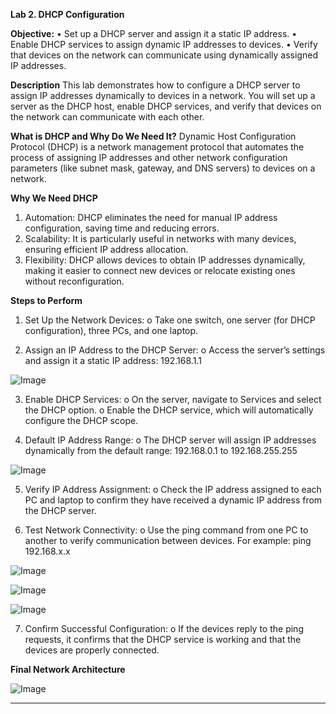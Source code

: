 **Lab 2. DHCP Configuration**

**Objective:**
•	Set up a DHCP server and assign it a static IP address.
•	Enable DHCP services to assign dynamic IP addresses to devices.
•	Verify that devices on the network can communicate using dynamically assigned IP addresses.

**Description**
This lab demonstrates how to configure a DHCP server to assign IP addresses dynamically to devices in a network. You will set up a server as the DHCP host, enable DHCP services, and verify that devices on the network can communicate with each other.

**What is DHCP and Why Do We Need It?**
Dynamic Host Configuration Protocol (DHCP) is a network management protocol that automates the process of assigning IP addresses and other network configuration parameters (like subnet mask, gateway, and DNS servers) to devices on a network.

**Why We Need DHCP**
1.	Automation: DHCP eliminates the need for manual IP address configuration, saving time and reducing errors.
2.	Scalability: It is particularly useful in networks with many devices, ensuring efficient IP address allocation.
3.	Flexibility: DHCP allows devices to obtain IP addresses dynamically, making it easier to connect new devices or relocate existing ones without reconfiguration.

**Steps to Perform**
1.	Set Up the Network Devices:
o	Take one switch, one server (for DHCP configuration), three PCs, and one laptop.

2.	Assign an IP Address to the DHCP Server:
o	Access the server’s settings and assign it a static IP address: 192.168.1.1

![Image](https://github.com/user-attachments/assets/bd43474a-36e3-4c47-9ff2-68dc8180c3d4)
 
3.	Enable DHCP Services:
o	On the server, navigate to Services and select the DHCP option.
o	Enable the DHCP service, which will automatically configure the DHCP scope.

4.	Default IP Address Range:
o	The DHCP server will assign IP addresses dynamically from the default range: 192.168.0.1 to 192.168.255.255

![Image](https://github.com/user-attachments/assets/fbddc13c-6389-496c-a2de-1c9b0ba9e442)
 
5.	Verify IP Address Assignment:
o	Check the IP address assigned to each PC and laptop to confirm they have received a dynamic IP address from the DHCP server.

6.	Test Network Connectivity:
o	Use the ping command from one PC to another to verify communication between devices. For example: ping 192.168.x.x

![Image](https://github.com/user-attachments/assets/d268b744-0d4c-4b18-9327-c7e80b9f1c18)

![Image](https://github.com/user-attachments/assets/3c1d1624-c0a0-449d-904b-5c3120759c31)

![Image](https://github.com/user-attachments/assets/ef0a6d09-a8ce-46dd-9166-4af532b9a52e)

7.	Confirm Successful Configuration:
o	If the devices reply to the ping requests, it confirms that the DHCP service is working and that the devices are properly connected.

**Final Network Architecture**

![Image](https://github.com/user-attachments/assets/bac6c45b-a5e8-4769-af74-7a157ee41c90)
________________________________________
